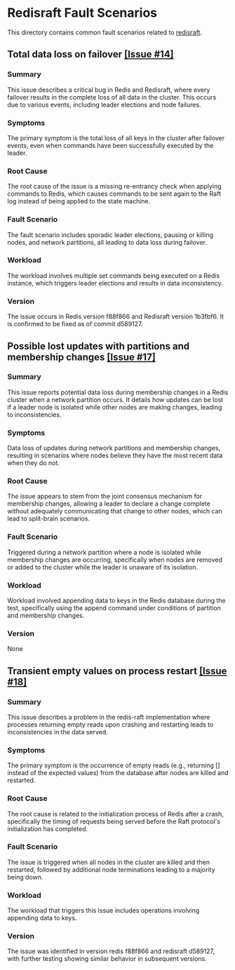 # Redisraft Fault Scenarios

This directory contains common fault scenarios related to [redisraft](https://github.com/RedisLabs/redisraft).

## Total data loss on failover [[Issue #14]](https://github.com/RedisLabs/redisraft/issues/14)

### Summary

This issue describes a critical bug in Redis and Redisraft, where every failover results in the complete loss of all data in the cluster. This occurs due to various events, including leader elections and node failures.

### Symptoms

The primary symptom is the total loss of all keys in the cluster after failover events, even when commands have been successfully executed by the leader.

### Root Cause

The root cause of the issue is a missing re-entrancy check when applying commands to Redis, which causes commands to be sent again to the Raft log instead of being applied to the state machine.

### Fault Scenario

The fault scenario includes sporadic leader elections, pausing or killing nodes, and network partitions, all leading to data loss during failover.

### Workload

The workload involves multiple set commands being executed on a Redis instance, which triggers leader elections and results in data inconsistency.


### Version

The issue occurs in Redis version f88f866 and Redisraft version 1b3fbf6. It is confirmed to be fixed as of commit d589127.

## Possible lost updates with partitions and membership changes [[Issue #17]](https://github.com/RedisLabs/redisraft/issues/17)

### Summary

This issue reports potential data loss during membership changes in a Redis cluster when a network partition occurs. It details how updates can be lost if a leader node is isolated while other nodes are making changes, leading to inconsistencies.

### Symptoms

Data loss of updates during network partitions and membership changes, resulting in scenarios where nodes believe they have the most recent data when they do not.

### Root Cause

The issue appears to stem from the joint consensus mechanism for membership changes, allowing a leader to declare a change complete without adequately communicating that change to other nodes, which can lead to split-brain scenarios.

### Fault Scenario
Triggered during a network partition where a node is isolated while membership changes are occurring, specifically when nodes are removed or added to the cluster while the leader is unaware of its isolation.

### Workload

Workload involved appending data to keys in the Redis database during the test, specifically using the append command under conditions of partition and membership changes.

### Version

None

## Transient empty values on process restart [[Issue #18]](https://github.com/RedisLabs/redisraft/issues/18)

### Summary

This issue describes a problem in the redis-raft implementation where processes returning empty reads upon crashing and restarting leads to inconsistencies in the data served.

### Symptoms

The primary symptom is the occurrence of empty reads (e.g., returning [] instead of the expected values) from the database after nodes are killed and restarted.

### Root Cause

The root cause is related to the initialization process of Redis after a crash, specifically the timing of requests being served before the Raft protocol's initialization has completed.

### Fault Scenario

The issue is triggered when all nodes in the cluster are killed and then restarted, followed by additional node terminations leading to a majority being down.

### Workload

The workload that triggers this issue includes operations involving appending data to keys.


### Version

The issue was identified in version redis f88f866 and redisraft d589127, with further testing showing similar behavior in subsequent versions.


